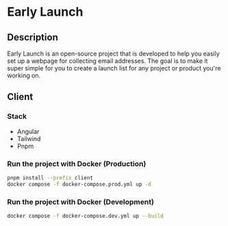 # Early Launch

## Description

Early Launch is an open-source project that is developed to help you easily set up a webpage for collecting email addresses. The goal is to make it super simple for you to create a launch list for any project or product you're working on.

## Client

### Stack

- Angular
- Tailwind
- Pnpm

### Run the project with Docker (Production)

```bash
pnpm install --prefix client
docker compose -f docker-compose.prod.yml up -d
```

### Run the project with Docker (Development)

```bash
docker compose -f docker-compose.dev.yml up --build
```
